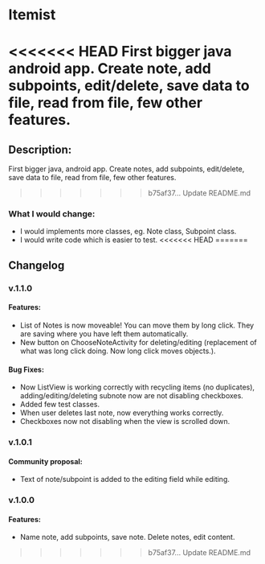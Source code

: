 # Itemist
<<<<<<< HEAD
First bigger java android app. 
Create note, add subpoints, edit/delete, save data to file, read from file, few other features.
=======
## Description:
First bigger java, android app. 
Create notes, add subpoints, edit/delete, save data to file, read from file, few other features.
>>>>>>> b75af37... Update README.md

### What I would change:

- I would implements more classes, eg. Note class, Subpoint class.
- I would write code which is easier to test.
<<<<<<< HEAD
=======




## Changelog 

### v.1.1.0

#### Features:
  - List of Notes is now moveable! You can move them by long click. They are saving where you have left them automatically.
  - New button on ChooseNoteActivity for deleting/editing (replacement of what was long click doing. Now long click moves objects.).
  
#### Bug Fixes:
  - Now ListView is working correctly with recycling items (no duplicates), adding/editing/deleting subnote now are not disabling checkboxes. 
  - Added few test classes.
  - When user deletes last note, now everything works correctly.
  - Checkboxes now not disabling when the view is scrolled down.

### v.1.0.1

#### Community proposal: 
  - Text of note/subpoint is added to the editing field while editing.

### v.1.0.0

#### Features:
  - Name note, add subpoints, save note. Delete notes, edit content.
>>>>>>> b75af37... Update README.md
